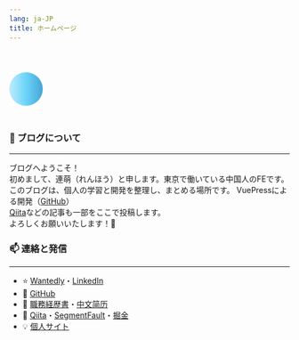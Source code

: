 ```yaml
---
lang: ja-JP
title: ホームページ
---
```




<img src="/logo.png" width=60 height=60 style="margin-top:40px;margin-bottom:20px;" />



### 📒 ブログについて

---

ブログへようこそ！  
初めまして、連萌（れんほう）と申します。東京で働いている中国人のFEです。  
このブログは、個人の学習と開発を整理し、まとめる場所です。 VuePressによる開発（[GitHub](https://github.com/kensoz/blog)）  
[Qiita](https://qiita.com/kensoz)などの記事も一部をここで投稿します。  
よろしくお願いいたします！🤝



### 📫 連絡と発信

---

- ⭐ [Wantedly](https://www.wantedly.com/id/kensoz)・[LinkedIn](https://jp.linkedin.com/in/kensoz)
- 🌱 [GitHub](https://github.com/kensoz)
- 💼 [職務経歴書](https://github.com/kensoz/resume)・[中文简历](https://github.com/kensoz/resume/tree/master/zh-CN)
- 📡 [Qiita](https://qiita.com/kensoz)・[SegmentFault](https://segmentfault.com/u/kensoz/articles)・[掘金](https://juejin.cn/user/1029616691882653)
- 💡 [個人サイト](http://renhou.starfree.jp/)
